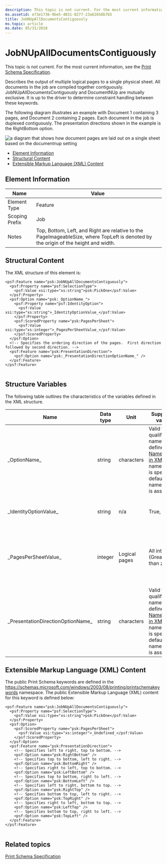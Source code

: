 ```yaml
---
description: This topic is not current. For the most current information, see the Print Schema Specification.
ms.assetid: e73e1736-9be5-4831-8277-23a62658b7b5
title: JobNUpAllDocumentsContiguously
ms.topic: article
ms.date: 05/31/2018
---
```


# JobNUpAllDocumentsContiguously

This topic is not current. For the most current information, see the [Print Schema Specification](https://download.microsoft.com/download/D/E/C/DECA6E6B-3E81-48E7-B7EF-6D92A547D03C/print-schema-spec-2-0.zip).

Describes the output of multiple logical pages to a single physical sheet. All documents in the job are compiled together contiguously. JobNUpAllDocumentsContiguously and DocumentNUp are mutually exclusive. It is up to the driver to determine constraint handling between these keywords.

The following diagram illustrates an example with Document 1 containing 3 pages, and Document 2 containing 2 pages. Each document in the job is duplexed contiguously. The presentation directions shown in the example is the RightBottom option.

![a diagram that shows how document pages are laid out on a single sheet based on the documentnup setting](images/local-1242234459-jobduplexpics.gif)

-   [Element Information](#element-information)
-   [Structural Content](#structural-content)
-   [Extensible Markup Language (XML) Content](#extensible-markup-language-xml-content)

## Element Information



| Name | Value |
|----------------------------|------------------------------------------------------------------------------------------------------------------------------------------------|
| Element Type <br/>   | Feature<br/>                                                                                                                             |
| Scoping Prefix <br/> | Job<br/>                                                                                                                                 |
| Notes <br/>          | Top, Bottom, Left, and Right are relative to the PageImageableSize, where TopLeft is denoted by the origin of the height and width.<br/> |



 

## Structural Content

The XML structure of this element is:

``` syntax
<psf:Feature name="psk:JobNUpAllDocumentsContiguously">
  <psf:Property name="psf:SelectionType">
    <psf:Value xsi:type="xs:string">psk:PickOne</psf:Value>
  </psf:Property>
  <psf:Option name="psk:_OptionName_">
    <psf:Property name="psf:IdentityOption">
      <psf:Value xsi:type="xs:string">_IdentityOptionValue_</psf:Value>
    </psf:Property>
    <psf:ScoredProperty name="psk:PagesPerSheet">
      <psf:Value xsi:type="xs:integer">_PagesPerSheetValue_</psf:Value>
    </psf:ScoredProperty>
  </psf:Option>
  <!-- Specifies the ordering direction of the pages.  First direction followed by second direction. -->
  <psf:Feature name="psk:PresentationDirection">
    <psf:Option name="psk:_PresentationDirectionOptionName_" />
  </psf:Feature>
</psf:Feature>
      
```

## Structure Variables

The following table outlines the characteristics of the variables defined in the XML structure.



| Name                                           | Data type          | Unit                     | Supported values                                                                                                                                                                      | Summary                                                                                                                              |
|------------------------------------------------|--------------------|--------------------------|---------------------------------------------------------------------------------------------------------------------------------------------------------------------------------------|--------------------------------------------------------------------------------------------------------------------------------------|
| \_OptionName\_<br/>                      | string<br/>  | characters<br/>    | Valid fully qualified name as defined by [Namespaces in XML](https://www.w3.org/TR/1999/REC-xml-names-19990114/). If no namespace is specified, default namespace is assumed.<br/> | The name of the option.<br/>                                                                                                   |
| \_IdentityOptionValue\_<br/>             | string<br/>  | n/a<br/>           | True, False.<br/>                                                                                                                                                               | Defines an Option which when selected would disable this feature.<br/>                                                         |
| \_PagesPerSheetValue\_<br/>              | integer<br/> | Logical pages<br/> | All integers (Greater than zero).<br/>                                                                                                                                          | Specifies the number of logical pages per physical sheet. Supported set can be any set of integers E.g. {1,2,4,6,8,9,16}.<br/> |
| \_PresentationDirectionOptionName\_<br/> | string<br/>  | characters<br/>    | Valid fully qualified name as defined by [Namespaces in XML](https://www.w3.org/TR/1999/REC-xml-names-19990114/). If no namespace is specified, default namespace is assumed.<br/> | The name of the option.<br/>                                                                                                   |



 

## Extensible Markup Language (XML) Content

The public Print Schema keywords are defined in the https://schemas.microsoft.com/windows/2003/08/printing/printschemakeywords namespace. The public Extensible Markup Language (XML) content for this keyword is defined below:

``` syntax
<psf:Feature name="psk:JobNUpAllDocumentsContiguously">
  <psf:Property name="psf:SelectionType">
    <psf:Value xsi:type="xs:string">psk:PickOne</psf:Value>
  </psf:Property>
  <psf:Option>
    <psf:ScoredProperty name="psk:PagesPerSheet">
      <psf:Value xsi:type="xs:integer">_Undefined_</psf:Value>
    </psf:ScoredProperty>
  </psf:Option>
  <psf:Feature name="psk:PresentationDirection">
    <!-- Specifies left to right, top to bottom. -->
    <psf:Option name="psk:RightBottom" />
    <!-- Specifies top to bottom, left to right. -->
    <psf:Option name="psk:BottomRight" />
    <!-- Specifies right to left, top to bottom. -->
    <psf:Option name="psk:LeftBottom" />
    <!-- Specifies top to bottom, right to left. -->
    <psf:Option name="psk:BottomLeft" />
    <!-- Specifies left to right, bottom to top. -->
    <psf:Option name="psk:RightTop" />
    <!-- Specifies bottom to top, left to right. -->
    <psf:Option name="psk:TopRight" />
    <!-- Specifies right to left, bottom to top. -->
    <psf:Option name="psk:LeftTop" />
    <!-- Specifies bottom to top, right to left. -->
    <psf:Option name="psk:TopLeft" />
  </psf:Feature>
</psf:Feature>
    
```

## Related topics

<dl> <dt>

[Print Schema Specification](https://download.microsoft.com/download/D/E/C/DECA6E6B-3E81-48E7-B7EF-6D92A547D03C/print-schema-spec-2-0.zip)
</dt> </dl>

 

 





